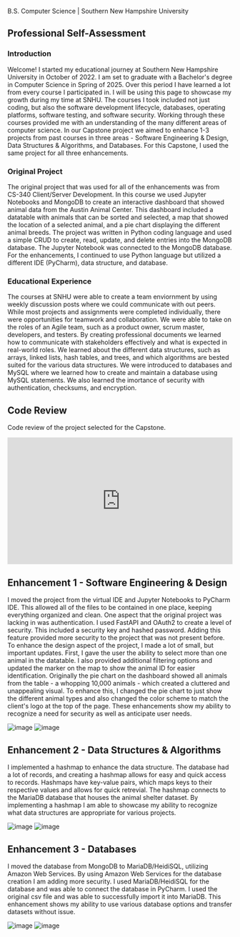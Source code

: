 
B.S. Computer Science | Southern New Hampshire University

## Professional Self-Assessment

### Introduction
Welcome! I started my educational journey at Southern New Hampshire University in October of 2022. I am set to graduate with a Bachelor's degree in Computer Science in Spring of 2025. Over this period I have learned a lot from every course I participated in. I will be using this page to showcase my growth during my time at SNHU. The courses I took included not just coding, but also the software development lifecycle, databases, operating platforms, software testing, and software security. Working through these courses provided me with an understanding of the many different areas of computer science. In our Capstone project we aimed to enhance 1-3 projects from past courses in three areas - Software Engineering & Design, Data Structures & Algorithms, and Databases. For this Capstone, I used the same project for all three enhancements.
### Original Project
The original project that was used for all of the enhancements was from CS-340 Client/Server Development. In this course we used Jupyter Notebooks and MongoDB to create an interactive dashboard that showed animal data from the Austin Animal Center. This dashboard included a datatable with animals that can be sorted and selected, a map that showed the location of a selected animal, and a pie chart displaying the different animal breeds. The project was written in Python coding language and used a simple CRUD to create, read, update, and delete entries into the MongoDB database. The Jupyter Notebook was connected to the MongoDB database. For the enhancements, I continued to use Python language but utilized a different IDE (PyCharm), data structure, and database.
### Educational Experience
The courses at SNHU were able to create a team enviornment by using weekly discussion posts where we could communicate with out peers. While most projects and assignments were completed individually, there were opportunities for teamwork and collaboration. We were able to take on the roles of an Agile team, such as a product owner, scrum master, developers, and testers. By creating professional documents we learned how to communicate with stakeholders effectively and what is expected in real-world roles. We learned about the different data structures, such as arrays, linked lists, hash tables, and trees, and which algorithms are bested suited for the various data structures. We were introduced to databases and MySQL where we learned how to create and maintain a database using MySQL statements. We also learned the imortance of security with authentication, checksums, and encryption.

## Code Review
Code review of the project selected for the Capstone.

<div style="padding:56.25% 0 0 0;position:relative;"><iframe src="https://player.vimeo.com/video/1077123412?h=d6ec3db3a8&amp;badge=0&amp;autopause=0&amp;player_id=0&amp;app_id=58479" frameborder="0" allow="autoplay; fullscreen; picture-in-picture; clipboard-write; encrypted-media" style="position:absolute;top:0;left:0;width:100%;height:100%;" title="Code_ Review_ J.Johnston"></iframe></div><script src="https://player.vimeo.com/api/player.js"></script>


## Enhancement 1 - Software Engineering & Design
I moved the project from the virtual IDE and Jupyter Notebooks to PyCharm IDE. This allowed all of the files to be contained in one place, keeping everything organized and clean. One aspect that the original project was lacking in was authentication. I used FastAPI and OAuth2 to create a level of security. This included a security key and hashed password. Adding this feature provided more security to the project that was not present before. To enhance the design aspect of the project, I made a lot of small, but important updates. First, I gave the user the ability to select more than one animal in the datatable. I also provided additional filtering options and updated the marker on the map to show the animal ID for easier identification. Originally the pie chart on the dashboard showed all animals from the table - a whopping 10,000 animals - which created a cluttered and unappealing visual. To enhance this, I changed the pie chart to just show the different animal types and also changed the color scheme to match the client's logo at the top of the page. These enhancements show my ability to recognize a need for security as well as anticipate user needs.

![image](https://github.com/user-attachments/assets/49ce20f2-efee-4587-bd97-2496b1e14e3a)
![image](https://github.com/user-attachments/assets/2d1d4181-e62a-40a6-8037-399e98c3cae0)


## Enhancement 2 - Data Structures & Algorithms
I implemented a hashmap to enhance the data structure. The database had a lot of records, and creating a hashmap allows for easy and quick access to records. Hashmaps have key-value pairs, which maps keys to their respective values and allows for quick retrevial. The hashmap connects to the MariaDB database that houses the animal shelter dataset. By implementing a hashmap I am able to showcase my ability to recognize what data structures are appropriate for various projects.

![image](https://github.com/user-attachments/assets/38929ba2-00d8-4a1d-8718-e7968db5ce2a)
![image](https://github.com/user-attachments/assets/b026b3cb-ba34-451e-aa8b-80b4e9f30e5e)


## Enhancement 3 - Databases
I moved the database from MongoDB to MariaDB/HeidiSQL, utilizing Amazon Web Services. By using Amazon Web Services for the database creation I am adding more security. I used MariaDB/HeidiSQL for the database and was able to connect the database in PyCharm. I used the original csv file and was able to successfully import it into MariaDB. This enhancement shows my ability to use various database options and transfer datasets without issue.

![image](https://github.com/user-attachments/assets/b5d173af-c711-46b2-8d49-37974173ed41)
![image](https://github.com/user-attachments/assets/4cc3f856-cbc2-44bc-99c4-19da16857504)


